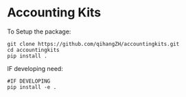 # Accounting Kits

To Setup the package:

```shell
git clone https://github.com/qihangZH/accountingkits.git
cd accountingkits
pip install .
```

IF developing need:

```shell
#IF DEVELOPING
pip install -e .
```

